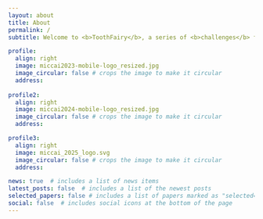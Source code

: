 ```yaml
---
layout: about
title: About
permalink: /
subtitle: Welcome to <b>ToothFairy</b>, a series of <b>challenges</b> focused on dental images analysis.

profile:
  align: right
  image: miccai2023-mobile-logo_resized.jpg
  image_circular: false # crops the image to make it circular
  address: 
    
profile2:
  align: right
  image: miccai2024-mobile-logo_resized.jpg
  image_circular: false # crops the image to make it circular
  address:

profile3:
  align: right
  image: miccai_2025_logo.svg
  image_circular: false # crops the image to make it circular
  address:

news: true  # includes a list of news items
latest_posts: false  # includes a list of the newest posts
selected_papers: false # includes a list of papers marked as "selected={true}"
social: false  # includes social icons at the bottom of the page
---
```


